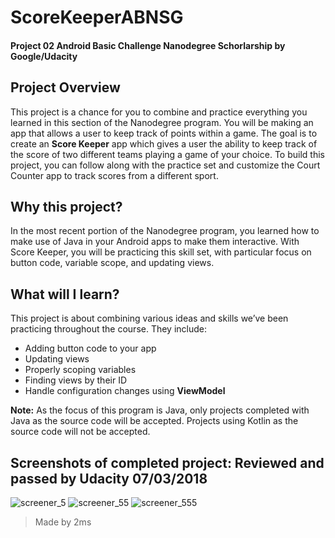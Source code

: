 # ScoreKeeperABNSG
#### Project 02 Android Basic Challenge Nanodegree Schorlarship by Google/Udacity

## Project Overview

This project is a chance for you to combine and practice everything you learned in this section of the Nanodegree program. You will be making an app that allows a user to keep track of points within a game. 
The goal is to create an **Score Keeper** app which gives a user the ability to keep track of the score of two different teams playing a game of your choice. To build this project, you can follow along with the practice set and customize the Court Counter app to track scores from a different sport. 

## Why this project?

In the most recent portion of the Nanodegree program, you learned how to make use of Java in your Android apps to make them interactive. With Score Keeper, you will be practicing this skill set, with particular focus on button code, variable scope, and updating views. 

## What will I learn?

This project is about combining various ideas and skills we’ve been practicing throughout the course. They include:

- Adding button code to your app
- Updating views
- Properly scoping variables
- Finding views by their ID
- Handle configuration changes using **ViewModel**

**Note:** As the focus of this program is Java, only projects completed with Java as the source code will 
be accepted. 
Projects using Kotlin as the source code will not be accepted. 

## Screenshots of completed project: Reviewed and passed by Udacity 07/03/2018

![screener_5](https://user-images.githubusercontent.com/31923567/42462194-7610f364-839a-11e8-8b7e-47326365e41d.png)
![screener_55](https://user-images.githubusercontent.com/31923567/42462201-79181812-839a-11e8-944f-2360130721c8.png)
![screener_555](https://user-images.githubusercontent.com/31923567/42462205-7b3f8c9c-839a-11e8-9f4d-8391011424e0.png)

> Made by 2ms

